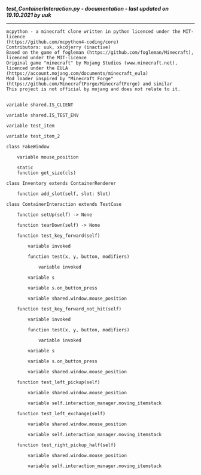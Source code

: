 ***test_ContainerInteraction.py - documentation - last updated on 19.10.2021 by uuk***
___

    mcpython - a minecraft clone written in python licenced under the MIT-licence 
    (https://github.com/mcpython4-coding/core)
    Contributors: uuk, xkcdjerry (inactive)
    Based on the game of fogleman (https://github.com/fogleman/Minecraft), licenced under the MIT-licence
    Original game "minecraft" by Mojang Studios (www.minecraft.net), licenced under the EULA
    (https://account.mojang.com/documents/minecraft_eula)
    Mod loader inspired by "Minecraft Forge" (https://github.com/MinecraftForge/MinecraftForge) and similar
    This project is not official by mojang and does not relate to it.


    variable shared.IS_CLIENT

    variable shared.IS_TEST_ENV

    variable test_item

    variable test_item_2

    class FakeWindow

        variable mouse_position

        static
        function get_size(cls)

    class Inventory extends ContainerRenderer

        function add_slot(self, slot: Slot)

    class ContainerInteraction extends TestCase

        function setUp(self) -> None

        function tearDown(self) -> None

        function test_key_forward(self)

            variable invoked

            function test(x, y, button, modifiers)

                variable invoked

            variable s

            variable s.on_button_press

            variable shared.window.mouse_position

        function test_key_forward_not_hit(self)

            variable invoked

            function test(x, y, button, modifiers)

                variable invoked

            variable s

            variable s.on_button_press

            variable shared.window.mouse_position

        function test_left_pickup(self)

            variable shared.window.mouse_position

            variable self.interaction_manager.moving_itemstack

        function test_left_exchange(self)

            variable shared.window.mouse_position

            variable self.interaction_manager.moving_itemstack

        function test_right_pickup_half(self)

            variable shared.window.mouse_position

            variable self.interaction_manager.moving_itemstack